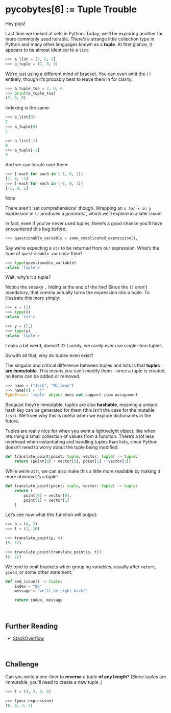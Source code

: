 # pycobytes[6] := Tuple Trouble
<!-- #SQUARK live!
| dest = 06
| head = Tuple Trouble
| index = 06
| shard = tuples / syntax
| date = 2024 October 8
-->

Hey pips!

Last time we looked at sets in Python. Today, we’ll be exploring another far more commonly used iterable. There’s a strange little collection type in Python and many other languages known as a **tuple**. At first glance, it appears to be almost identical to a `list`:

```py
>>> a_list = [7, 8, 9]
>>> a_tuple = (7, 8, 9)
```

We’re just using a different mind of bracket. You can even omit the `()` entirely, though it’s probably best to leave them in for clarity:

```py
>>> a_tuple_too = 2, 0, 0
>>> print(a_tuple_too)
(2, 0, 0)
```

Indexing is the same:

```py
>>> a_list[0]
7
>>> a_tuple[0]
7

>>> a_list[-1]
9
>>> a_tuple[-1]
9
```

And we can iterate over them:

```py
>>> [-each for each in [-1, 0, 1]]
[1, 0, -1]
>>> [-each for each in (-1, 0, 1)]
[-1, 0, 1]
```

> [!Note]
> There aren’t ‘set comprehensions’ though. Wrapping an `x for x in y` expression in `()` produces a *generator*, which we’ll explore in a later issue!

In fact, even if you’ve never used tuples, there’s a good chance you’ll have encountered this bug before:

```py
>>> questionable_variable = some_complicated_expression(),
```

Say we’re expecting a `str` to be returned from our expression. What’s the type of `questionable_variable` then?

```py
>>> type(questionable_variable)
<class 'tuple'>
```

Wait, why’s it a tuple?

Notice the sneaky `,` hiding at the end of the line! Since the `()` aren’t mandatory, that comma actually turns the expression into a tuple. To illustrate this more simply:

```py
>>> x = (2)
>>> type(x)
<class 'int'>

>>> y = (2,)
>>> type(y)
<class 'tuple'>
```

Looks a bit weird, doesn’t it? Luckily, we rarely ever use single-item tuples.

So with all that, why do tuples even exist?

The singular and critical difference between tuples and lists is that **tuples are *immutable***. This means you can’t modify them – once a tuple is created, no items can be added or removed.

```py
>>> name = ("Josh", "Millman")
>>> name[0] = "j"
TypeError: 'tuple' object does not support item assignment
```

Because they’re immutable, tuples are also **hashable**, meaning a unique hash key can be generated for them (this isn’t the case for the mutable `list`). We’ll see why this is useful when we explore dictionaries in the future.

Tuples are really nice for when you want a lightweight object, like when returning a small collection of values from a function. There’s a lot less overhead when instantiating and handling tuples than lists, since Python doesn’t need to worry about the tuple being modified.

```py
def translate_point(point: tuple, vector: tuple) -> tuple:
    return (point[0] + vector[0], point[1] + vector[1])
```

While we’re at it, we can also make this a little more readable by making it more obvious it’s a tuple:

```py
def translate_point(point: tuple, vector: tuple) -> tuple:
    return (
        point[0] + vector[0],
        point[1] + vector[1]
    )
```

Let’s see now what this function will output:

```py
>>> p = (4, 2)
>>> t = (1, 10)

>>> translate_point(p, t)
(5, 12)

>>> translate_point(translate_point(p, t))
(6, 22)
```

We tend to omit brackets when grouping variables, usually after `return`, `yield`, or some other statement.

```py
def end_issue() -> tuple:
    index = "06"
    message = "we’ll be right back!"

    return index, message
```


<br>


## Further Reading

- [StackOverflow](https://stackoverflow.com/questions/68630/are-tuples-more-efficient-than-lists-in-python)


<br>


## Challenge

Can you write a one-liner to **reverse** a tuple **of any length**? (Since tuples are immutable, you’ll need to create a new tuple ;)

```py
>>> t = (4, 3, 9, 9)

>>> (your_expression)
(9, 9, 3, 4)
```
